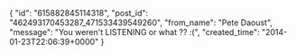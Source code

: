  {
   "id": "615882845114318",
   "post_id": "462493170453287_471533439549260",
   "from_name": "Pete Daoust",
   "message": "You weren't LISTENING or what ?? :(",
   "created_time": "2014-01-23T22:06:39+0000"
 }

